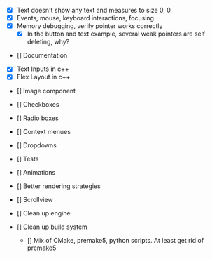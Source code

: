 - [x] Text doesn't show any text and measures to size 0, 0
- [x] Events, mouse, keyboard interactions, focusing
- [x] Memory debugging, verify pointer works correctly
    - [x] In the button and text example, several weak pointers are self deleting, why?
- [] Documentation
- [x] Text Inputs in c++
- [x] Flex Layout in c++
- [] Image component

- [] Checkboxes
- [] Radio boxes
- [] Context menues
- [] Dropdowns
- [] Tests
- [] Animations
- [] Better rendering strategies
- [] Scrollview
- [] Clean up engine
- [] Clean up build system
    - [] Mix of CMake, premake5, python scripts. At least get rid of premake5
